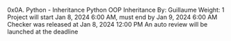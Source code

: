 0x0A. Python - Inheritance
Python
OOP
Inheritance
 By: Guillaume
 Weight: 1
 Project will start Jan 8, 2024 6:00 AM, must end by Jan 9, 2024 6:00 AM
 Checker was released at Jan 8, 2024 12:00 PM
 An auto review will be launched at the deadline
